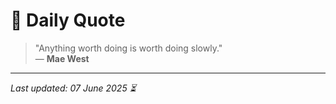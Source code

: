 # 📜 Daily Quote

> "Anything worth doing is worth doing slowly."  
> — **Mae West**

---

_Last updated: 07 June 2025 ⏳_
